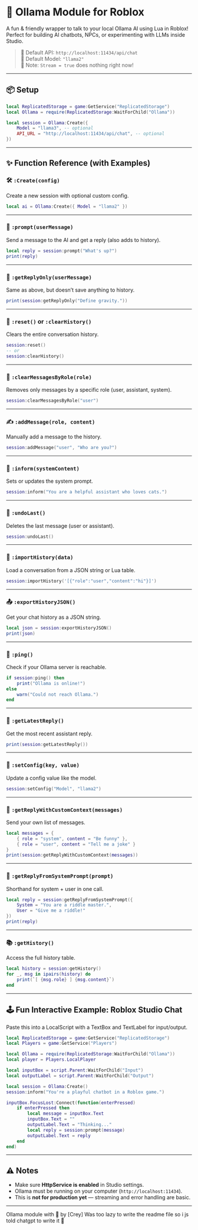 # 🦙 Ollama Module for Roblox

A fun & friendly wrapper to talk to your local Ollama AI using Lua in Roblox!  
Perfect for building AI chatbots, NPCs, or experimenting with LLMs inside Studio.

> 🔗 Default API: `http://localhost:11434/api/chat`  
> 🧠 Default Model: `"llama2"`  
> 🚫 Note: `Stream = true` does nothing right now!

---

## 📦 Setup

```lua
local ReplicatedStorage = game:GetService("ReplicatedStorage")
local Ollama = require(ReplicatedStorage:WaitForChild("Ollama"))

local session = Ollama:Create({
	Model = "llama3", -- optional
	API_URL = "http://localhost:11434/api/chat", -- optional
})
```

---

## ✨ Function Reference (with Examples)

### 🛠 `:Create(config)`
Create a new session with optional custom config.

```lua
local ai = Ollama:Create({ Model = "llama2" })
```

---

### 🧠 `:prompt(userMessage)`
Send a message to the AI and get a reply (also adds to history).

```lua
local reply = session:prompt("What's up?")
print(reply)
```

---

### 🔁 `:getReplyOnly(userMessage)`
Same as above, but doesn’t save anything to history.

```lua
print(session:getReplyOnly("Define gravity."))
```

---

### 🧽 `:reset()` or `:clearHistory()`
Clears the entire conversation history.

```lua
session:reset()
-- or
session:clearHistory()
```

---

### 🧼 `:clearMessagesByRole(role)`
Removes only messages by a specific role (user, assistant, system).

```lua
session:clearMessagesByRole("user")
```

---

### ✍️ `:addMessage(role, content)`
Manually add a message to the history.

```lua
session:addMessage("user", "Who are you?")
```

---

### 📢 `:inform(systemContent)`
Sets or updates the system prompt.

```lua
session:inform("You are a helpful assistant who loves cats.")
```

---

### 🧹 `:undoLast()`
Deletes the last message (user or assistant).

```lua
session:undoLast()
```

---

### 🧳 `:importHistory(data)`
Load a conversation from a JSON string or Lua table.

```lua
session:importHistory('[{"role":"user","content":"hi"}]')
```

---

### 📤 `:exportHistoryJSON()`
Get your chat history as a JSON string.

```lua
local json = session:exportHistoryJSON()
print(json)
```

---

### 📡 `:ping()`
Check if your Ollama server is reachable.

```lua
if session:ping() then
	print("Ollama is online!")
else
	warn("Could not reach Ollama.")
end
```

---

### 💬 `:getLatestReply()`
Get the most recent assistant reply.

```lua
print(session:getLatestReply())
```

---

### 🔧 `:setConfig(key, value)`
Update a config value like the model.

```lua
session:setConfig("Model", "llama2")
```

---

### 🧠 `:getReplyWithCustomContext(messages)`
Send your own list of messages.

```lua
local messages = {
	{ role = "system", content = "Be funny" },
	{ role = "user", content = "Tell me a joke" }
}
print(session:getReplyWithCustomContext(messages))
```

---

### 🧙 `:getReplyFromSystemPrompt(prompt)`
Shorthand for system + user in one call.

```lua
local reply = session:getReplyFromSystemPrompt({
	System = "You are a riddle master.",
	User = "Give me a riddle!"
})
print(reply)
```

---

### 📚 `:getHistory()`
Access the full history table.

```lua
local history = session:getHistory()
for _, msg in ipairs(history) do
	print(`[ {msg.role} ] {msg.content}`)
end
```

---

## 🕹️ Fun Interactive Example: Roblox Studio Chat

Paste this into a LocalScript with a TextBox and TextLabel for input/output.

```lua
local ReplicatedStorage = game:GetService("ReplicatedStorage")
local Players = game:GetService("Players")

local Ollama = require(ReplicatedStorage:WaitForChild("Ollama"))
local player = Players.LocalPlayer

local inputBox = script.Parent:WaitForChild("Input")
local outputLabel = script.Parent:WaitForChild("Output")

local session = Ollama:Create()
session:inform("You're a playful chatbot in a Roblox game.")

inputBox.FocusLost:Connect(function(enterPressed)
	if enterPressed then
		local message = inputBox.Text
		inputBox.Text = ""
		outputLabel.Text = "Thinking..."
		local reply = session:prompt(message)
		outputLabel.Text = reply
	end
end)
```

---

## ⚠️ Notes

- Make sure **HttpService is enabled** in Studio settings.
- Ollama must be running on your computer (`http://localhost:11434`).
- This is **not for production yet** — streaming and error handling are basic.

---

Ollama module with 💙 by [Crey]
Was too lazy to write the readme file so i js told chatgpt to write it 🙏
